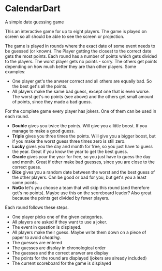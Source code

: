 # CalendarDart
A simple date guessing game

This an interactive game for up to eight players. The game is played on screen so all should be able to see the screen or projection.

The game is played in rounds where the exact date of some event needs to be guessed (or known). The Player getting the closest to the correct date gets the most points. Each round has a number of points which gets divided to the players. The worst player gets no points - sorry. The others get points depending on how much better they are than other players. 
Some examples:
- One player get's the anwser correct and all others are equally bad. So the best get's all the points.
- All players make the same bad guess, except one that is even worse. The worst get's no points (see above) and the others get small amount of points, since they made a bad guess. 

For the complete game every player has jokers. One of them can be used in each round.
- **Double** gives you twice the points. Will give you a little boost. If you manage to make a good guess.
- **Triple** gives you three times the points. Will give you a bigger boost, but if you make the worst guess three times zero is still zero.
- **Lucky** gives you the day and month for free, so you just have to guess the year. Great if you know the year to get the best guess.
- **Oracle** gives your the year for free, so you just have to guess the day and month. Great if other make bad guesses, since you are close to the correct guess.
- **Dice** gives you a random date between the worst and the best guess of the other players. Can be good or bad for you, but get's you a least some points.
- **NoGo** let's you choose a team that will skip this round (and therefore get's no points). Maybe use this on the scoreboard leader? Also great because the points get divided by fewer players.

Each round follows these steps.
- One player picks one of the given categories.
- All players are asked if they want to use a joker.
- The event in question is displayed.
- All players make their guess. Maybe write them down on a piece of paper to avoid _cheating_.
- The guesses are entered
- The guesses are display in chronological order
- The guesses and the correct answer are display
- The points for the round are displayed (jokers are already included)
- The current scoreboard for the game is displayed
